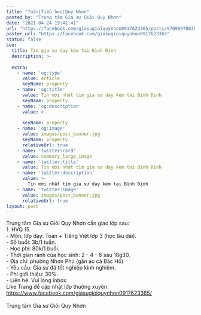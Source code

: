 ```yaml
---
title: "Toán|Tiểu học|Quy Nhơn"
posted_by: "Trung tâm Gia sư Giỏi Quy Nhơn"
date: "2021-04-24 19:41:41"
url: "https://facebook.com/giasugioiquynhon0917623365/posts/970989780306349"
poster_url: "https://facebook.com/giasugioiquynhon0917623365"
status: false
seo:
  title: Tìm gia sư dạy kèm tại Bình Định
  description: >-
    
  extra:
    - name: 'og:type'
      value: article
      keyName: property
    - name: 'og:title'
      value: Tin mới nhất tìm gia sư dạy kèm tại Bình Định
      keyName: property
    - name: 'og:description'
      value: >-
        
      keyName: property
    - name: 'og:image'
      value: images/post_banner.jpg
      keyName: property
      relativeUrl: true
    - name: 'twitter:card'
      value: summary_large_image
    - name: 'twitter:title'
      value: Tin mới nhất tìm gia sư dạy kèm tại Bình Định
    - name: 'twitter:description'
      value: >-
        Tin mới nhất tìm gia sư dạy kèm tại Bình Định
    - name: 'twitter:image'
      value: images/post_banner.jpg
      relativeUrl: true
layout: post
---
```

Trung tâm Gia sư Giỏi Quy Nhơn cần giao lớp sau:<br>1. HVQ 15.<br>- Môn, lớp dạy: Toán + Tiếng Việt lớp 3 (học lâu dài).<br>- Số buổi: 3b/1 tuần.<br>- Học phí: 80k/1 buổi.<br>- Thời gian rảnh của học sinh: 2 - 4 - 6 sau 18g30.<br>- Địa chỉ: phường Nhơn Phú (gần ao cá Bác Hồ)<br>- Yêu cầu: Gia sư đã tốt nghiệp kinh nghiệm.<br>- Phí giới thiệu: 30%.<br>- Liên hệ: Vui lòng inbox.<br>Like Trang để cập nhật lớp thường xuyên: https://www.facebook.com/giasugioiquynhon0917623365/<br><br>Trung tâm Gia sư Giỏi Quy Nhơn
